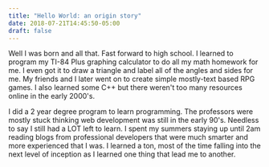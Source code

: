 ```yaml
---
title: "Hello World: an origin story"
date: 2018-07-21T14:45:50-05:00
draft: false
---
```


Well I was born and all that. Fast forward to high school. I learned to program my TI-84 Plus graphing calculator to do all my math homework for me. I even got it to draw a triangle and label all of the angles and sides for me. My friends and I later went on to create simple mostly-text based RPG games. I also learned some C++ but there weren't too many resources online in the early 2000's. 

I did a 2 year degree program to learn programming. The professors were mostly stuck thinking web development was still in the early 90's. Needless to say I still had a LOT left to learn. I spent my summers staying up until 2am reading blogs from professional developers that were much smarter and more experienced that I was. I learned a ton, most of the time falling into the next level of inception as I learned one thing that lead me to another.


